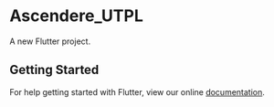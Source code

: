 # Ascendere_UTPL

A new Flutter project.

## Getting Started

For help getting started with Flutter, view our online
[documentation](https://flutter.io/).
